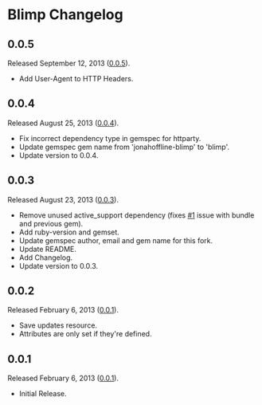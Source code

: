 # Blimp Changelog

## 0.0.5

Released September 12, 2013 ([0.0.5](https://github.com/jonahoffline/blimp/tree/v0.0.5)).

* Add User-Agent to HTTP Headers.

## 0.0.4

Released August 25, 2013 ([0.0.4](https://github.com/jonahoffline/blimp/tree/v0.0.4)).

* Fix incorrect dependency type in gemspec for httparty.
* Update gemspec gem name from 'jonahoffline-blimp' to 'blimp'.
* Update version to 0.0.4.


## 0.0.3

Released August 23, 2013 ([0.0.3](https://github.com/jonahoffline/blimp/tree/v0.0.3)).

* Remove unused active_support dependency (fixes [#1](https://github.com/sixteeneighty/blimp/issues/1) issue with bundle and previous gem).
* Add ruby-version and gemset.
* Update gemspec author, email and gem name for this fork.
* Update README.
* Add Changelog.
* Update version to 0.0.3.


## 0.0.2

Released February 6, 2013 ([0.0.1](https://github.com/sixteeneighty/blimp/tree/v0.0.2)).

* Save updates resource.
* Attributes are only set if they're defined.


## 0.0.1

Released February 6, 2013 ([0.0.1](https://github.com/sixteeneighty/blimp/tree/v0.0.1)).

* Initial Release.